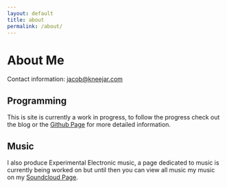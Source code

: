 ```yaml
---
layout: default
title: about
permalink: /about/
---
```

# About Me

Contact information: jacob@kneejar.com

## Programming

This is site is currently a work in progress, to follow the progress check out the blog or the <a href="https://github.com/haye8277/haye8277.github.io">Github Page</a> for more detailed information.

## Music

I also produce Experimental Electronic music, a page dedicated to music is currently being worked on but until then you can view all music my music on my <a href="http://www.soundcloud.com/knee-jar"> Soundcloud Page</a>.
